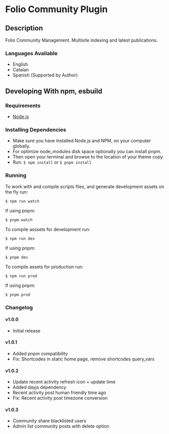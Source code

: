 # Folio Community Plugin

## Description

Folio Community Management. Multisite indexing and latest publications.

### Languages Available

- English
- Catalan
- Spanish (Supported by Author)

## Developing With npm, esbuild

### Requirements

- [Node.js](https://nodejs.org/)

### Installing Dependencies

- Make sure you have installed Node.js and NPM, on your computer globally.
- For optimize node_modules disk space optionally you can install pnpm.
- Then open your terminal and browse to the location of your theme copy.
- Run: `$ npm install` or `$ pnpm install`

### Running

To work with and compile scripts files, and generate development assets on the fly run:

```
$ npm run watch
```

If using pnpm:

```
$ pnpm watch
```

To compile asssets for development run:

```
$ npm run dev
```

If using pnpm:

```
$ pnpm dev
```

To compile assets for production run:

```
$ npm run prod
```

If using pnpm:

```
$ pnpm prod
```

### Changelog

#### v1.0.0
- Initial release


#### v1.0.1
- Added pnpm compatibility
- Fix: Shortcodes in static home page, remove shortcodes query_vars


#### v1.0.2
- Update recent activity refresh icon + update time
- Added dayjs dependency
- Recent activity post human friendly time ago
- Fix: Recent activity post timezone conversion


#### v1.0.3
- Community share blacklisted users
- Admin list community posts with delete option

